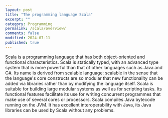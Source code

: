 ```yaml
---
layout: post
title: "The programming language Scala"
excerpt: ""
category: Programming 
permalink: /scala/overview/
comments: false
modified: 2024-07-11
published: true
---
```



[Scala](https://www.scala-lang.org/) is a programming language that has both object-oriented and functional characteristics. Scala is statically typed, with an advanced type system that is more powerful than that of other languages such as Java and C#. 
Its name is derived from scalable language: scalable in the sense that the language's core constructs are so modular that new functionality can be added via libraries rather than by modifying the language itself.
Scala is suitable for building large modular systems as well as for scripting tasks. 
Its functional features facilitate its use for writing concurrent programmes that make use of several cores or processors. 
Scala compiles Java bytecode running on the JVM. It has excellent interoperability with Java, 
its Java libraries can be used by Scala without any problems.